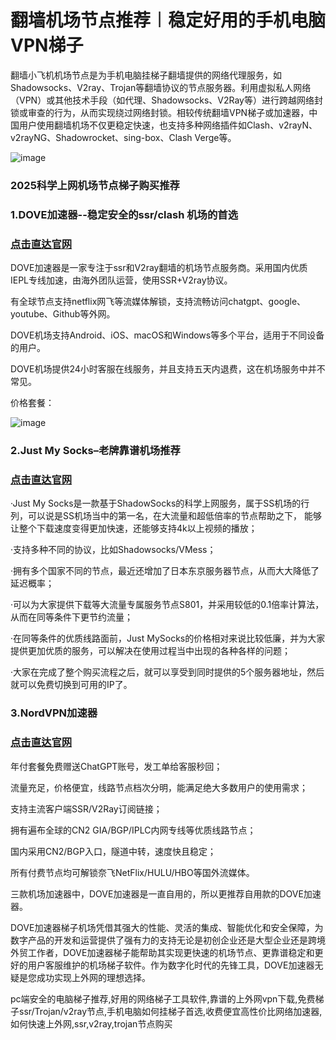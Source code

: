# 翻墙机场节点推荐︱稳定好用的手机电脑VPN梯子

翻墙小飞机机场节点是为手机电脑挂梯子翻墙提供的网络代理服务，如Shadowsocks、V2ray、Trojan等翻墙协议的节点服务器。利用虚拟私人网络（VPN）或其他技术手段（如代理、Shadowsocks、V2Ray等）进行跨越网络封锁或审查的行为，从而实现绕过网络封锁。相较传统翻墙VPN梯子或加速器，中国用户使用翻墙机场不仅更稳定快速，也支持多种网络插件如Clash、v2rayN、v2rayNG、Shadowrocket、sing-box、Clash Verge等。

![image](https://github.com/user-attachments/assets/9172ba40-09a6-4133-861a-54e552228388)

### 2025科学上网机场节点梯子购买推荐

### 1.DOVE加速器--稳定安全的ssr/clash 机场的首选
### [点击直达官网](https://dove8.cc/a.php?alavBTtF8UB)

DOVE加速器是一家专注于ssr和V2ray翻墙的机场节点服务商。采用国内优质IEPL专线加速，由海外团队运营，使用SSR+V2ray协议。

有全球节点支持netflix网飞等流媒体解锁，支持流畅访问chatgpt、google、youtube、Github等外网。

DOVE机场支持Android、iOS、macOS和Windows等多个平台，适用于不同设备的用户。

DOVE机场提供24小时客服在线服务，并且支持五天内退费，这在机场服务中并不常见。

价格套餐：

![image](https://github.com/user-attachments/assets/c415bc0f-ff09-4eb0-96ea-f9f846f7bdec)

### 2.Just My Socks–老牌靠谱机场推荐
### [点击直达官网](https://dove8.cc/a.php?alavBTtF8UB)

·Just My Socks是一款基于ShadowSocks的科学上网服务，属于SS机场的行列，可以说是SS机场当中的第一名，在大流量和超低倍率的节点帮助之下，
能够让整个下载速度变得更加快速，还能够支持4k以上视频的播放；

·支持多种不同的协议，比如Shadowsocks/VMess；

·拥有多个国家不同的节点，最近还增加了日本东京服务器节点，从而大大降低了延迟概率；

·可以为大家提供下载等大流量专属服务节点S801，并采用较低的0.1倍率计算法，从而在同等条件下更节约流量；

·在同等条件的优质线路面前，Just MySocks的价格相对来说比较低廉，并为大家提供更加优质的服务，可以解决在使用过程当中出现的各种各样的问题；

·大家在完成了整个购买流程之后，就可以享受到同时提供的5个服务器地址，然后就可以免费切换到可用的IP了。

### 3.NordVPN加速器
### [点击直达官网](https://dove8.cc/a.php?alavBTtF8UB)

年付套餐免费赠送ChatGPT账号，发工单给客服秒回；

流量充足，价格便宜，线路节点档次分明，能满足绝大多数用户的使用需求；

支持主流客户端SSR/V2Ray订阅链接；

拥有遍布全球的CN2 GIA/BGP/IPLC内网专线等优质线路节点；

国内采用CN2/BGP入口，隧道中转，速度快且稳定；

所有付费节点均可解锁奈飞NetFlix/HULU/HBO等国外流媒体。

三款机场加速器中，DOVE加速器是一直自用的，所以更推荐自用款的DOVE加速器。

DOVE加速器梯子机场凭借其强大的性能、灵活的集成、智能优化和安全保障，为数字产品的开发和运营提供了强有力的支持无论是初创企业还是大型企业还是跨境外贸工作者，DOVE加速器梯子能帮助其实现更快速的机场节点、更靠谱稳定和更好的用户客服维护的机场梯子软件。作为数字化时代的先锋工具，DOVE加速器无疑是您成功实现上外网的理想选择。

pc端安全的电脑梯子推荐,好用的网络梯子工具软件,靠谱的上外网vpn下载,免费梯子ssr/Trojan/v2ray节点,手机电脑如何挂梯子首选,收费便宜高性价比网络加速器,如何快速上外网,ssr,v2ray,trojan节点购买


